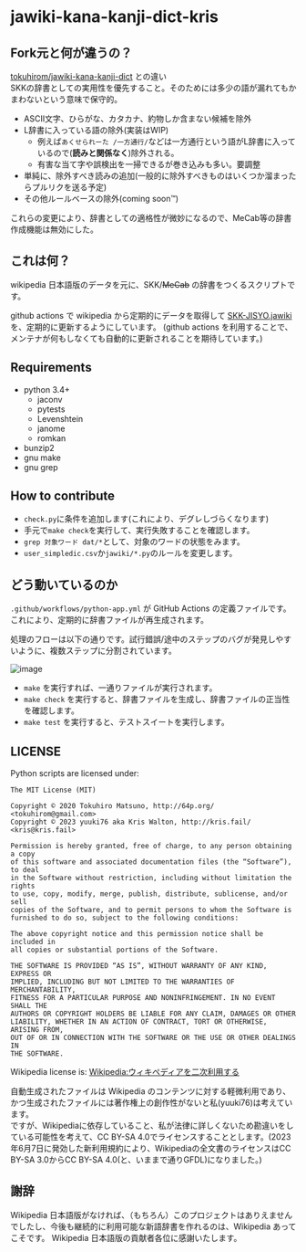# jawiki-kana-kanji-dict-kris

## Fork元と何が違うの？

[tokuhirom/jawiki-kana-kanji-dict](https://github.com/tokuhirom/jawiki-kana-kanji-dict) との違い  
SKKの辞書としての実用性を優先すること。そのためには多少の語が漏れてもかまわないという意味で保守的。

* ASCII文字、ひらがな、カタカナ、約物しか含まない候補を除外
* L辞書に入っている語の除外(実装はWIP)
  * 例えば`あくせられーた /一方通行/`などは一方通行という語がL辞書に入っているので(**読みと関係なく**)除外される。
  * 有害な当て字や誤検出を一掃できるが巻き込みも多い。要調整
* 単純に、除外すべき読みの追加(一般的に除外すべきものはいくつか溜まったらプルリクを送る予定)
* その他ルールベースの除外(coming soon™)  

これらの変更により、辞書としての適格性が微妙になるので、MeCab等の辞書作成機能は無効にした。

## これは何？

wikipedia 日本語版のデータを元に、SKK/~~MeCab~~ の辞書をつくるスクリプトです。

github actions で wikipedia から定期的にデータを取得して [SKK-JISYO.jawiki](https://github.com/yuuki76/jawiki-kana-kanji-dict-kris/blob/master/SKK-JISYO.jawiki) を、定期的に更新するようにしています。
(github actions を利用することで、メンテナが何もしなくても自動的に更新されることを期待しています。)

## Requirements

* python 3.4+
  * jaconv
  * pytests
  * Levenshtein
  * janome
  * romkan
* bunzip2
* gnu make
* gnu grep

## How to contribute

* `check.py`に条件を追加します(これにより、デグレしづらくなります)
* 手元で`make check`を実行して、実行失敗することを確認します。
* `grep 対象ワード dat/*`として、対象のワードの状態をみます。
* `user_simpledic.csv`か`jawiki/*.py`のルールを変更します。

## どう動いているのか

`.github/workflows/python-app.yml` が GitHub Actions の定義ファイルです。これにより、定期的に辞書ファイルが再生成されます。

処理のフローは以下の通りです。試行錯誤/途中のステップのバグが発見しやすいように、複数ステップに分割されています。

![image](https://user-images.githubusercontent.com/21084/91639588-abdfa500-ea52-11ea-879e-dfb364627c4d.png)

* `make` を実行すれば、一通りファイルが実行されます。
* `make check` を実行すると、辞書ファイルを生成し、辞書ファイルの正当性を確認します。
* `make test` を実行すると、テストスイートを実行します。

## LICENSE

Python scripts are licensed under:

    The MIT License (MIT)

    Copyright © 2020 Tokuhiro Matsuno, http://64p.org/ <tokuhirom@gmail.com>
    Copyright © 2023 yuuki76 aka Kris Walton, http://kris.fail/ <kris@kris.fail>

    Permission is hereby granted, free of charge, to any person obtaining a copy
    of this software and associated documentation files (the “Software”), to deal
    in the Software without restriction, including without limitation the rights
    to use, copy, modify, merge, publish, distribute, sublicense, and/or sell
    copies of the Software, and to permit persons to whom the Software is
    furnished to do so, subject to the following conditions:

    The above copyright notice and this permission notice shall be included in
    all copies or substantial portions of the Software.

    THE SOFTWARE IS PROVIDED “AS IS”, WITHOUT WARRANTY OF ANY KIND, EXPRESS OR
    IMPLIED, INCLUDING BUT NOT LIMITED TO THE WARRANTIES OF MERCHANTABILITY,
    FITNESS FOR A PARTICULAR PURPOSE AND NONINFRINGEMENT. IN NO EVENT SHALL THE
    AUTHORS OR COPYRIGHT HOLDERS BE LIABLE FOR ANY CLAIM, DAMAGES OR OTHER
    LIABILITY, WHETHER IN AN ACTION OF CONTRACT, TORT OR OTHERWISE, ARISING FROM,
    OUT OF OR IN CONNECTION WITH THE SOFTWARE OR THE USE OR OTHER DEALINGS IN
    THE SOFTWARE.

Wikipedia license is: [Wikipedia:ウィキペディアを二次利用する](https://ja.wikipedia.org/wiki/Wikipedia:%E3%82%A6%E3%82%A3%E3%82%AD%E3%83%9A%E3%83%87%E3%82%A3%E3%82%A2%E3%82%92%E4%BA%8C%E6%AC%A1%E5%88%A9%E7%94%A8%E3%81%99%E3%82%8B)

自動生成されたファイルは Wikipedia のコンテンツに対する軽微利用であり、かつ生成されたファイルには著作権上の創作性がないと私(yuuki76)は考えています。  
ですが、Wikipediaに依存していること、私が法律に詳しくないため勘違いをしている可能性を考えて、CC BY-SA 4.0でライセンスすることとします。(2023年6月7日に発効した新利用規約により、Wikipediaの全文書のライセンスはCC BY-SA 3.0からCC BY-SA 4.0(と、いままで通りGFDL)になりました。)

## 謝辞

Wikipedia 日本語版がなければ、（もちろん）このプロジェクトはありえませんでしたし、今後も継続的に利用可能な新語辞書を作れるのは、Wikipedia あってこそです。
Wikipedia 日本語版の貢献者各位に感謝いたします。
